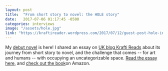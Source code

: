 ```yaml
---
layout: post
title:  "From short story to novel: the HOLE story"
date:   2017-07-06 01:17:45 -0500
categories: interviews
image: "/assets/hole.jpg"
link: "https://kraftireader.wordpress.com/2017/07/12/guest-post-hole-in-the-middle-author-kendra-fortmeyer/"
---
```

My [debut novel][amazon] is here! I shared an essay on [UK blog Krafti Reads]({{page.link}}) about its journey from short story to novel, and the challenge that comes -- for art and humans -- with occupying an uncategorizable space. [Read the essay here]({{page.link}}), and [check out the book][amazon]on Amazon.

[amazon]: https://www.amazon.co.uk/Hole-Middle-Kendra-Fortmeyer/dp/0349002754